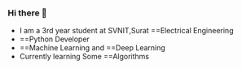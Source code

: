 ### Hi there 👋
* I am a 3rd year student at SVNIT,Surat ==Electrical Engineering
* ==Python Developer
* ==Machine Learning and ==Deep Learning
* Currently learning Some ==Algorithms
  
